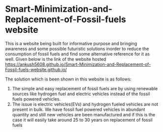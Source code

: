 # Smart-Minimization-and-Replacement-of-Fossil-fuels website

This is a website being built for informative purpose and bringing awareness and some possible futuristic solutions inorder to reduce the consumption of fossil fuels and find some alternative reference for it as well.
Given below is the link of the website hosted
https://ankush5608.github.io/Smart-Minimization-and-Replacement-of-Fossil-fuels-website.github.io/

The solution which is been shown in this website is as follows:
1. The simple and easy replacement of fossil fuels are by using renewable sources like hydrogen fuel and electric vehicles instead of the fossil fuels powered vehicles.
2. The issue is  electric vehicles(EVs) and hydrogen fueled vehicles are not present in bulk. We have fossil fuel powered vehicles in abundant quantity and still new vehicles are been manufactured and if this is the case it will easily take around 25 to 30 years on replacement of fossil fuels
